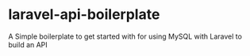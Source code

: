 # laravel-api-boilerplate
A Simple boilerplate to get started with for using MySQL with Laravel to build an API
